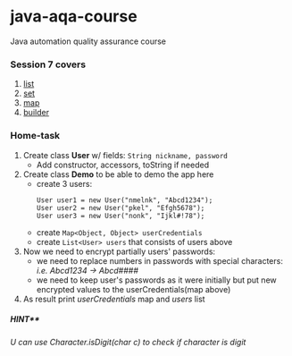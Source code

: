 # java-aqa-course

Java automation quality assurance course

### Session 7 covers

1. [list](list)
2. [set](set)
3. [map](map)
4. [builder](builder)

### Home-task

1. Create class **User** w/ fields: `String nickname, password`
    - Add constructor, accessors, toString if needed
2. Create class **Demo** to be able to demo the app here
    - create 3 users:
      ```
      User user1 = new User("nmelnk", "Abcd1234");
      User user2 = new User("pkel", "Efgh5678");
      User user3 = new User("nonk", "Ijkl#!78");
      ```
    - create ```Map<Object, Object> userCredentials```
    - create `List<User> users` that consists of users above
3. Now we need to encrypt partially users' passwords:
    - we need to replace numbers in passwords with special characters:
      *i.e. Abcd1234 -> Abcd####*
    - we need to keep user's passwords as it were initially but put new encrypted values to the userCredentials(map
      above)
4. As result print _userCredentials_ map and _users_ list

##### HINT**

*U can use Character.isDigit(char c) to check if character is digit*